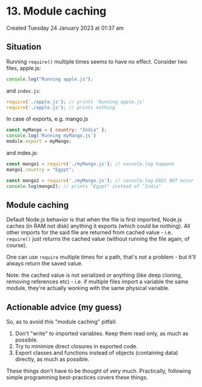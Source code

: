 # 13. Module caching
Created Tuesday 24 January 2023 at 01:37 am

## Situation
Running `require()` multiple times seems to have no effect.
Consider two files, apple.js:
```js
console.log("Running apple.js");
```
and `index.js`:
```js
require('./apple.js'); // prints 'Running apple.js'
require('./apple.js'); // prints nothing
```

In case of exports, e.g. mango.js
```js
const myMango = { country: "India" };
console.log('Running myMango.js')
module.export = myMango;
```
and index.js:
```js
const mango1 = require('./myMango.js'); // console.log happens
mango1.country = "Egypt";

const mango2 = require('./myMango.js'); // console.log DOES NOT occur
console.log(mango2); // prints "Egypt" instead of "India"
```



## Module caching
Default Node.js behavior is that when the file is first imported, Node.js caches (in RAM not disk) anything it exports (which could be nothing). All other imports for the said file are returned from cached value - i.e. `require()` just returns the cached value (without running the file again, of course).

One can use `require` multiple times for a path, that's not a problem - but it'll always return the saved value.

Note: the cached value is not serialized or anything (like deep cloning, removing references etc) - i.e. if multiple files import a variable the same module, they're actually working with the same physical variable.


## Actionable advice (my guess)
So, as to avoid this "module caching" pitfall:
1. Don't "write" to imported variables. Keep them read only, as much as possible.
2. Try to minimize direct closures in exported code.
3. Export classes and functions instead of objects (containing data) directly, as much as possible.

These things don't have to be thought of very much. Practically, following simple programming best-practices covers these things.